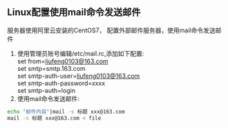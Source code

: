 ## Linux配置使用mail命令发送邮件

服务器使用阿里云安装的CentOS7， 配置外部邮件服务器，使用mail命令发送邮件

1. 使用管理员账号编辑/etc/mail.rc,添加如下配置:  
set from=liufeng0103@163.com  
set smtp=smtp.163.com  
set smtp-auth-user=liufeng0103@163.com  
set smtp-auth-password=xxxx  
set smtp-auth=login  
2. 使用mail命令发送邮件:
```sh
echo "邮件内容"|mail -s 标题 xxx@163.com
mail -s 标题 xxx@163.com < file
```